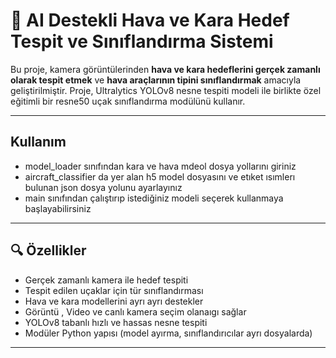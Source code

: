 # 🚀 AI Destekli Hava ve Kara Hedef Tespit ve Sınıflandırma Sistemi

Bu proje, kamera görüntülerinden **hava ve kara hedeflerini gerçek zamanlı olarak tespit etmek** ve **hava araçlarının tipini sınıflandırmak** amacıyla geliştirilmiştir. Proje, Ultralytics YOLOv8 nesne tespiti modeli ile birlikte özel eğitimli bir resne50  uçak sınıflandırma modülünü kullanır.

---
## Kullanım 

 - model_loader sınıfından kara ve hava mdeol dosya yollarını giriniz
 - aircraft_classifier da yer alan h5 model dosyasını ve etıket ısımlerı bulunan json dosya yolunu ayarlayınız
 - main sınıfından çalıştırıp istediğiniz modeli seçerek kullanmaya başlayabilirsiniz 
---


## 🔍 Özellikler

- Gerçek zamanlı kamera ile hedef tespiti
- Tespit edilen uçaklar için tür sınıflandırması 
- Hava ve kara modellerini ayrı ayrı destekler
- Görüntü , Video ve canlı kamera seçim olanaıgı sağlar
- YOLOv8 tabanlı hızlı ve hassas nesne tespiti
- Modüler Python yapısı (model ayırma, sınıflandırıcılar ayrı dosyalarda)

---

